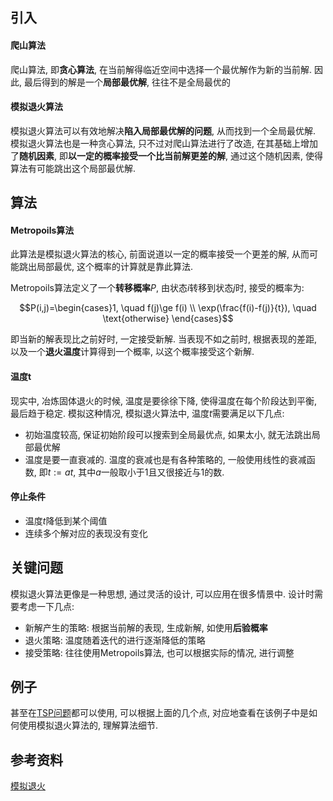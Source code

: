 ## 引入

#### 爬山算法

爬山算法, 即**贪心算法**, 在当前解得临近空间中选择一个最优解作为新的当前解. 因此, 最后得到的解是一个**局部最优解**, 往往不是全局最优的

#### 模拟退火算法

模拟退火算法可以有效地解决**陷入局部最优解的问题**, 从而找到一个全局最优解. 模拟退火算法也是一种贪心算法, 只不过对爬山算法进行了改造, 在其基础上增加了**随机因素**, 即**以一定的概率接受一个比当前解更差的解**, 通过这个随机因素, 使得算法有可能跳出这个局部最优解.

## 算法

#### Metropoils算法

此算法是模拟退火算法的核心, 前面说道以一定的概率接受一个更差的解, 从而可能跳出局部最优, 这个概率的计算就是靠此算法.

Metropoils算法定义了一个**转移概率**$P$, 由状态$i$转移到状态$j$时, 接受的概率为:

$$P(i,j)=\begin{cases}1, \quad f(j)\ge f(i) \\ \exp(\frac{f(i)-f(j)}{t}), \quad \text{otherwise} \end{cases}$$

即当新的解表现比之前好时, 一定接受新解. 当表现不如之前时, 根据表现的差距, 以及一个**退火温度**计算得到一个概率, 以这个概率接受这个新解.

#### 温度t

现实中, 冶炼固体退火的时候, 温度是要徐徐下降, 使得温度在每个阶段达到平衡, 最后趋于稳定. 模拟这种情况, 模拟退火算法中, 温度$t$需要满足以下几点:

- 初始温度较高, 保证初始阶段可以搜索到全局最优点, 如果太小, 就无法跳出局部最优解
- 温度是要一直衰减的. 温度的衰减也是有各种策略的, 一般使用线性的衰减函数, 即$t:=at$, 其中$a$一般取小于1且又很接近与1的数.

#### 停止条件

- 温度$t$降低到某个阈值
- 连续多个解对应的表现没有变化

## 关键问题

模拟退火算法更像是一种思想, 通过灵活的设计, 可以应用在很多情景中. 设计时需要考虑一下几点:

- 新解产生的策略: 根据当前解的表现, 生成新解, 如使用**后验概率**
- 退火策略: 温度随着迭代的进行逐渐降低的策略
- 接受策略: 往往使用Metropoils算法, 也可以根据实际的情况, 进行调整

## 例子

甚至在[TSP问题](https://mp.weixin.qq.com/s?src=3&timestamp=1542641634&ver=1&signature=DQSWlMsyL3Lph69znfkghF-DXRyy2PHcKo3UqjnGoebTnokBE2oehDS3zUe34MOCE7AXJM7kT3RreNixCypA2sJO-tDjB7GFxw2*HrZzcniZ4t8qnQhWv4JZtisLj2ntT6-eygCNzN0viyvGo5cYqvRlHxKY0X6*qNDmH*di9Ks=)都可以使用, 可以根据上面的几个点, 对应地查看在该例子中是如何使用模拟退火算法的, 理解算法细节.

## 参考资料

[模拟退火](https://www.cnblogs.com/GuoJiaSheng/p/4192301.html)

